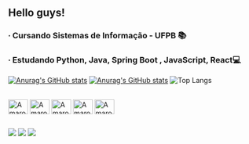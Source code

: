 ## Hello guys! 

### ∙ Cursando Sistemas de Informação - UFPB 📚
### ∙ Estudando Python, Java, Spring Boot , JavaScript, React💻

[![Anurag's GitHub stats](https://github-readme-stats.vercel.app/api?username=amaroelias&show_icons=true&theme=algolia)](https://github.com/amaroelias)
[![Anurag's GitHub stats](https://github-readme-stats.vercel.app/api?username=amaroelias&hide=contribs,prs&theme=algolia)](https://github.com/amaroelias)
![Top Langs](https://github-readme-stats.vercel.app/api/top-langs/?username=anuraghazra&layout=compact)

<div style="display: inline_block"><br>
  <img align="center" alt="Amaro-Python" height="30" width="40" src="https://cdn.jsdelivr.net/gh/devicons/devicon/icons/python/python-original.svg">
  <img align="center" alt="Amaro-Java" height="30" width="40" src="https://cdn.jsdelivr.net/gh/devicons/devicon/icons/java/java-original.svg">
  <img align="center" alt="Amaro-Php" height="30" width="40" src="https://cdn.jsdelivr.net/gh/devicons/devicon/icons/spring/spring-original-wordmark.svg">
  <img align="center" alt="Amaro-Php" height="30" width="40" src="https://cdn.jsdelivr.net/gh/devicons/devicon/icons/html5/html5-original.svg">
  <img align="center" alt="Amaro-Php" height="30" width="40" src="https://cdn.jsdelivr.net/gh/devicons/devicon/icons/css3/css3-original.svg">
</div>
  
  ##
 
<div> 
  <a href="https://www.instagram.com/amaroelias_/" target="_blank"><img src="https://img.shields.io/badge/-Instagram-%23E4405F?style=for-the-badge&logo=instagram&logoColor=white" target="_blank"></a>
  <a href = "mailto:amaro.espirito@dcx.ufpb.br"><img src="https://img.shields.io/badge/-Gmail-%23333?style=for-the-badge&logo=gmail&logoColor=white" target="_blank"></a>
  <a href="https://www.linkedin.com/in/amaro-elias-a621b6236/" target="_blank"><img src="https://img.shields.io/badge/-LinkedIn-%230077B5?style=for-the-badge&logo=linkedin&logoColor=white" target="_blank"></a> 
  
</div>
